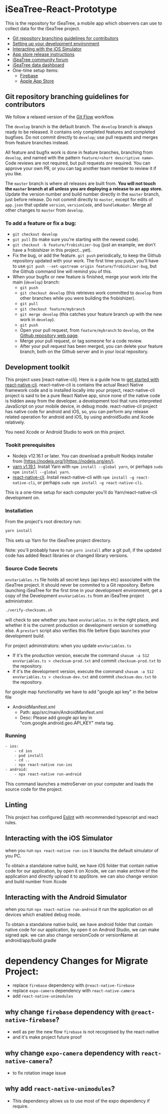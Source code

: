 # iSeaTree-React-Prototype

This is the repository for iSeaTree, a mobile app which observers can use to collect data for the iSeaTree project.

* [Git repository branching guidelines for contributors](#Git-repository-branching-guidelines-for-contributors)
* [Setting up your development environment](#Development) 
* [Interacting with the iOS Simulator](#Interacting-with-the-iOS-Simulator)
* [App store release instructions](documentation/Release_Instructions.md)
* [iSeaTree community forum](https://treemama.org/forum/)
* [iSeaTree data dashboard](https://treemama.org/365-days-of-trees/dashboard/)
* One-time setup items:
    - [Firebase](documentation/Firebase_Setup.md)
    - [Apple App Store](documentation/Apple_App_Store_Setup.md)

## Git repository branching guidelines for contributors

We follow a relaxed version of the [Git Flow](https://nvie.com/posts/a-successful-git-branching-model/) workflow.

The `develop` branch is the default branch. The `develop` branch is always ready to be released. It contains only 
completed features and completed bugfixes. Do not commit directly to `develop`; use pull requests and merges from
feature branches instead.

All feature and bugfix work is done in feature branches, branching from `develop`, and named with the pattern `feature/<short descriptive name>`. 
Code reviews are not required, but pull requests _are_ required. You can approve your own PR, or you can tag another team
member to review it if you like.

 The `master` branch is where all releases are built from. __You will not touch the `master` branch at all unless you are deploying a release
to an app store.__ Update the version number and build number directly
in the `master` branch, just before release. Do not commit directly to `master`, except for edits of `app.json`
that update `version`, `versionCode`, and `bundleNumber`. Merge all other changes to `master` from `develop`.

### To add a feature or fix a bug:
* `git checkout develop`
* `git pull` (to make sure you're starting with the newest code).
* `git checkout -b feature/frobishizer-bug` (just an example, we don't have a frobishizer in this project...yet).
* Fix the bug, or add the feature. `git push` periodically, to keep the Github repository updated with your work. The first time you push, you'll have to use `git push --set-upstream origin feature/frobishizer-bug`, but the Github command line will remind you of this.
* When your bugfix or new feature is finished, merge your work into the main (`develop`) branch:
    - `git push`
    - `git checkout develop` (this retrieves work committed to `develop` from other branches while you were building the frobishizer).
    - `git pull`
    - `git checkout feature/mybranch`
    - `git merge develop` (this catches your feature branch up with the new work in `develop`).
    - `git push`
    - Open your pull request, from `feature/mybranch` to `develop`, on the [Github repository web page](https://github.com/TreeMama/iSeaTree-React-Prototype).
    - Merge your pull request, or tag someone for a code review.
    - After your pull request has been merged, you can delete your
    feature branch, both on the Github server and in your local repository.

## Development toolkit

This project uses [react-native-cli]. Here is a guide how to [get
started with
react-native-cli](https://reactnative.dev/docs/environment-setup). react-native-cli
is contains the actual React Native framework code and is installed locally into your project,
react-native-cli project is said to be a pure React Native app, since none of the native code is hidden away from the developer.
a development tool that runs interpreted JavaScript on your mobile device,
in debug mode. react-native-cli project has native code for android and iOS,
so, you can perform any release related operation for android and iOS, by using androidSudio and Xcode relatively.

You need Xcode or Android Studio to work on this project.

### Tookit prerequisites

- Nodejs v12.16.1 or later. You can download a prebuilt Nodejs installer from [https://nodejs.org/](https://nodejs.org/en/).
- [yarn v1.19.1](https://yarnpkg.com). Install Yarn with `npm install --global yarn`, or perhaps `sudo npm install --global yarn`.
- [react-native-cli](https://www.npmjs.com/package/react-native-cli). Install react-native-cli with `npm install –g react-native-cli`, or perhaps `sudo npm install –g react-native-cli`.

This is a one-time setup for each computer you'll do Yarn/react-native-cli development on.

### Installation

From the project's root directory run:

```bash
yarn install
```

This sets up Yarn for the iSeaTree project directory.

Note: you'll probably have to run `yarn install` after a git pull, if the updated code has added React libraries or changed library versions.

### Source Code Secrets

`envVariables.ts` file holds all secret keys (api keys etc) associated with the iSeaTree project. It should
never be commited to a Git repository. Before launching iSeaTree
for the first time in your development environment, get a copy of the
Development `envVariables.ts` from an iSeaTree project administrator.

```bash
./verify-checksums.sh
```
will check to see whether you have `envVariables.ts` in the right
place, and whether it is the current production or development version
or something else. A `prestart` script also verifies this file before Expo
launches your development build.

For project administrators: when you update `envVariables.ts`
* If it's the production version, execute the command `shasum -a 512 envVariables.ts > checksum-prod.txt` and commit `checksum-prod.txt` to the repository.
* If it's the development version, execute the command `shasum -a 512 envVariables.ts > checksum-dev.txt` and commit `checksum-dev.txt` to the repository.

for google map functionality we have to add "google api key" in the below file
* AndroidManifest.xml
    - Path: app/src/main/AndroidManifest.xml
    - Desc: Please add google api key in "com.google.android.geo.API_KEY" meta tag.

### Running

```bash
- ios:
    - cd ios
    - pod install
    - cd ..
    - npx react-native run-ios
- android:
    - npx react-native run-android
```

This command launches a metroServer on your computer and loads the source code for the project.

## Linting

This project has configured [Eslint](https://eslint.org/) with recommended typescript and react rules.

## Interacting with the iOS Simulator

when you run `npx react-native run-ios` it launchs the default simulator of you PC.

To obtain a standalone native build, we have iOS folder that contain native code for our application,
by open it on Xcode, we can make archive of the application and directly upload it to appStore. 
we can also change version and build number from Xcode 

## Interacting with the Android Simulator

when you run `npx react-native run-android` it run the application on all devices which enabled debug mode.

To obtain a standalone native build, we have android folder that contain native code for our application,
by open it on Android Studio, we can make signed apk. 
we can also change versionCode or versionName at android/app/build.gradle

# dependency Changes for Migrate Project:

- replace `firebase` dependency with `@react-native-firebase`
- replace `expo-camera` dependency with `react-native-camera`
- add `react-native-unimodules`

## why change `firebase` dependency with `@react-native-firebase`?

- well as per the new flow `firebase` is not recognised by the react-native
- and it's make project future proof

## why change `expo-camera` dependency with `react-native-camera`?

- to fix rotation image issue

## why add `react-native-unimodules`?

- This dependency allows us to use most of the expo dependency if require.
